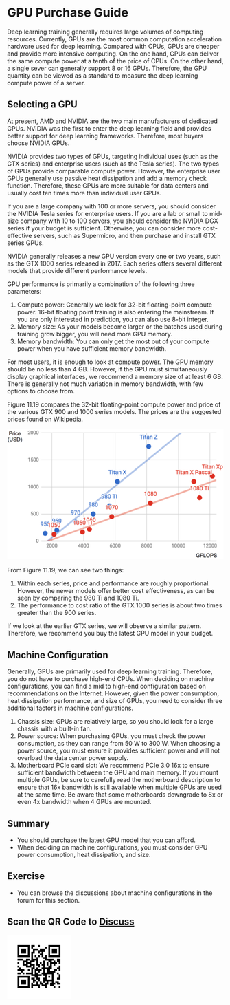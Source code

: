 # GPU Purchase Guide

Deep learning training generally requires large volumes of computing resources. Currently, GPUs are the most common computation acceleration hardware used for deep learning. Compared with CPUs, GPUs are cheaper and provide more intensive computing. On the one hand, GPUs can deliver the same compute power at a tenth of the price of CPUs. On the other hand, a single sever can generally support 8 or 16 GPUs. Therefore, the GPU quantity can be viewed as a standard to measure the deep learning compute power of a server.

## Selecting a GPU

At present, AMD and NVIDIA are the two main manufacturers of dedicated GPUs. NVIDIA was the first to enter the deep learning field and provides better support for deep learning frameworks. Therefore, most buyers choose NVIDIA GPUs.

NVIDIA provides two types of GPUs, targeting individual uses (such as the GTX series) and enterprise users (such as the Tesla series). The two types of GPUs provide comparable compute power. However, the enterprise user GPUs generally use passive heat dissipation and add a memory check function. Therefore, these GPUs are more suitable for data centers and usually cost ten times more than individual user GPUs.

If you are a large company with 100 or more servers, you should consider the NVIDIA Tesla series for enterprise users. If you are a lab or small to mid-size company with 10 to 100 servers, you should consider the NVIDIA DGX series if your budget is sufficient. Otherwise, you can consider more cost-effective servers, such as Supermicro, and then purchase and install GTX series GPUs.

NVIDIA generally releases a new GPU version every one or two years, such as the GTX 1000 series released in 2017. Each series offers several different models that provide different performance levels.

GPU performance is primarily a combination of the following three parameters:

1. Compute power: Generally we look for 32-bit floating-point compute power. 16-bit floating point training is also entering the mainstream. If you are only interested in prediction, you can also use 8-bit integer.
2. Memory size: As your models become larger or the batches used during training grow bigger, you will need more GPU memory.
3. Memory bandwidth: You can only get the most out of your compute power when you have sufficient memory bandwidth.

For most users, it is enough to look at compute power. The GPU memory should be no less than 4 GB. However, if the GPU must simultaneously display graphical interfaces, we recommend a memory size of at least 6 GB. There is generally not much variation in memory bandwidth, with few options to choose from.

Figure 11.19 compares the 32-bit floating-point compute power and price of the various GTX 900 and 1000 series models. The prices are the suggested prices found on Wikipedia.

![Floating-point compute power and price comparison. ](../img/gtx.png)

From Figure 11.19, we can see two things:

1. Within each series, price and performance are roughly proportional. However, the newer models offer better cost effectiveness, as can be seen by comparing the 980 Ti and 1080 Ti.
2. The performance to cost ratio of the GTX 1000 series is about two times greater than the 900 series.

If we look at the earlier GTX series, we will observe a similar pattern. Therefore, we recommend you buy the latest GPU model in your budget.


## Machine Configuration

Generally, GPUs are primarily used for deep learning training. Therefore, you do not have to purchase high-end CPUs. When deciding on machine configurations, you can find a mid to high-end configuration based on recommendations on the Internet. However, given the power consumption, heat dissipation performance, and size of GPUs, you need to consider three additional factors in machine configurations.

1. Chassis size: GPUs are relatively large, so you should look for a large chassis with a built-in fan.
2. Power source: When purchasing GPUs, you must check the power consumption, as they can range from 50 W to 300 W. When choosing a power source, you must ensure it provides sufficient power and will not overload the data center power supply.
3. Motherboard PCIe card slot: We recommend PCIe 3.0 16x to ensure sufficient bandwidth between the GPU and main memory. If you mount multiple GPUs, be sure to carefully read the motherboard description to ensure that 16x bandwidth is still available when multiple GPUs are used at the same time. Be aware that some motherboards downgrade to 8x or even 4x bandwidth when 4 GPUs are mounted.


## Summary

* You should purchase the latest GPU model that you can afford.
* When deciding on machine configurations, you must consider GPU power consumption, heat dissipation, and size.

## Exercise

* You can browse the discussions about machine configurations in the forum for this section.

## Scan the QR Code to [Discuss](https://discuss.mxnet.io/t/2400)

![](../img/qr_buy-gpu.svg)
